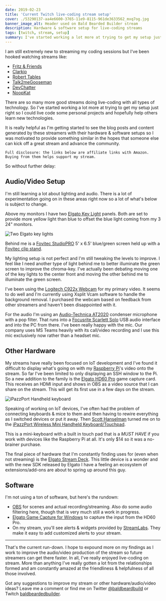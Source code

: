 ```yaml
---
date: 2019-02-23
title: 'Current Twitch live-coding stream setup'
cover: ./53290137-aa4e6600-3765-11e9-8115-961de3633562_mxq7og.jpg
banner_image_alt: Header used on Bald Bearded Builder stream
description: Hardware & software setup for live-coding streams
tags: [twitch, stream, setup]
summary: I've started working a lot more at trying to get my setup just right so I could live code some personal projects and hopefully help others learn new technologies.
---
```


I am still extremely new to streaming my coding sessions but I've been hooked watching streams like:

- [Fritz &amp; Friends](https://www.twitch.tv/csharpfritz)
- [Clarkio](https://www.twitch.tv/clarkio)
- [Robert Tables](https://www.twitch.tv/roberttables)
- [Talk2meGooseman](https://www.twitch.tv/talk2megooseman)
- [DevChatter](https://www.twitch.tv/devchatter)
- [NoopKat](https://www.twitch.tv/noopkat)

There are so many more good streams doing live-coding with all types of technology. So I've started working a lot more at trying to get my setup just right so I could live code some personal projects and hopefully help others learn new technologies.

<!--more-->

It is really helpful as I'm getting started to see the blog posts and content generated by these streamers with their hardware &amp; software setups so I was motivated to provide something similar in the hopes that someone else can kick off a great stream and advance the community.

`Full disclosure: the links below are affiliate links with Amazon. Buying from them helps support my stream.`

So without further delay:

## Audio/Video Setup

I'm still learning a lot about lighting and audio. There is a lot of experimentation going on in these areas right now so a lot of what's below is subject to change.

Above my monitors I have two [Elgato Key Light](https://amzn.to/2Te5LOd) panels. Both are set to provide more yellow light than blue to offset the blue light coming from my 3 24" monitors.

<Image
  alt="Two Elgato key lights"
 src="./53291179-d9b89f00-3774-11e9-8aca-ade57af31e10_ef90ia.png"></Image>

Behind me is a [Fovitec StudioPRO](https://amzn.to/2BPi7m2) 5' x 6.5' blue/green screen held up with a [Fovitec clip stand](https://amzn.to/2U52qy4).

My lighting setup is not perfect and I'm still tweaking the levels to improve. I feel like I need another type of light behind me to better illuminate the green screen to improve the chroma-key. I've actually been debating moving one of the key lights to the center front and moving the other behind me to illuminate the green screen.

I've been using the [Logitech C922x Webcam](https://amzn.to/2ErynLP) for my primary video. It seems to do well and I'm currently using Xsplit Vcam software to handle the background removal. I purchased the webcam based on feedback from other streamers and haven't been disappointed with it.

For the audio I'm using an [Audio-Technica AT2020](https://amzn.to/2E6Z9HS) condenser microphone with a pop filter. That runs into a [Focusrite Scarlett Solo](https://amzn.to/2U3ACKv) USB audio interface and into the PC from there. I've been really happy with the mic. Our company uses MS Teams heavily with its call/video recording and I use this mic exclusively now rather than a headset mic.

## Other Hardware

My streams have really been focused on IoT development and I've found it difficult to display what's going on with my [Raspberry Pi](https://amzn.to/2EhMOkr)'s video onto the stream. So far I've been limited to only displaying an SSH window to the Pi. So a new addition to the family is the [Elgato HD60 Pro](https://amzn.to/2XhXwQl) game capture card. This receives an HDMI input and shows in OBS as a video source that I can share on the stream. This will get its first use in a few days on the stream.

<Image
  alt="iPazzPort Handheld keyboard"
 src="./53291452-36b65400-3779-11e9-946d-5afe7562919c_ybbzr0.jpg"></Image>

Speaking of working on IoT devices, I've often had the problem of connecting keyboards & mice to them and then having to rewire everything as I switched devices or put it away. Then [Scott Hanselman](https://www.hanselman.com/) turned me on to the [iPazzPort Wireless Mini Handheld Keyboard/Touchpad](https://amzn.to/2Npx0jt).

This is a mini-keyboard with a built in touch pad that is a _MUST HAVE_ if you work with devices like the Raspberry Pi at all. It's only $14 so it was a no-brainer purchase.

The final piece of hardware that I'm constantly finding uses for (even when not streaming) is the [Elgato Stream Deck](https://amzn.to/2Er27bE). This little device is a wonder and with the new SDK released by Elgato I have a feeling an ecosystem of extensions/add-ons are about to spring up around this guy.

## Software

I'm not using a ton of software, but here's the rundown:

- [OBS](https://obsproject.com/) for scenes and actual recording/streaming. Also do some audio filtering here, though that is very much still a work in progress.
- [Elgato Game Capture for Windows](https://www.elgato.com/en/gaming/downloads) to capture the input from the HD60 Pro.
- On my stream, you'll see alerts &amp; widgets provided by [StreamLabs](https://streamlabs.com/). They make it easy to add customized alerts to your stream.

---

That's the current run-down. I hope to expound more on my findings as I work to improve the audio/video production of the stream so future streamers can get there faster. In all, I've really enjoyed live-coding on stream. More than anything I've really gotten a lot from the relationships formed and am constantly amazed at the friendliness &amp; helpfulness of all those involved.

Got any suggestions to improve my stream or other hardware/audio/video ideas? Leave me a comment or find me on Twitter [@baldbeardbuild](https://twitter.com/baldbeardbuild) or Twitch [baldbeardedbuilder](https://twitch.tv/BaldBeardedBuilder).
